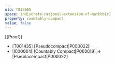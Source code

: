 ```yaml
---
uid: T015565
space: indiscrete-rational-extension-of-mathbb{r}
property: countably-compact
value: false
---
```

[[Proof]]

* [T001435] [Pseudocompact|P000022]
* [I000004] [Countably Compact|P000019] => [Pseudocompact|P000022]


